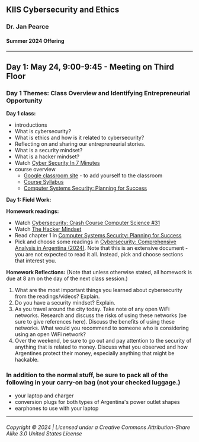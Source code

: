 ## KIIS Cybersecurity and Ethics
### Dr. Jan Pearce
#### Summer 2024 Offering

---

## Day 1: May 24, 9:00-9:45 - Meeting on Third Floor

### Day 1 Themes: Class Overview and Identifying Entrepreneurial Opportunity

**Day 1 class:**

- introductions
- What is cybersecurity?
- What is ethics and how is it related to cybersecurity?
- Reflecting on and sharing our entrepreneurial stories.
- What is a security mindset?
- What is a hacker mindset?
- Watch [Cyber Security In 7 Minutes](https://youtu.be/inWWhr5tnEA?feature=shared)
- course overview
  - [Google classroom site](https://classroom.google.com/c/NjI5OTgzMTIxNjY0?cjc=4h3w5cw) - to add yourself to the classroom
  - [Course Syllabus](https://docs.google.com/document/d/1RQQXr5bMYzmBOjtXHsAXmbZOZL8kW23T/edit?usp=sharing&ouid=103905169133625663429&rtpof=true&sd=true)
  - [Computer Systems Security: Planning for Success](https://open.umn.edu/opentextbooks/formats/3421?authuser=0)

**Day 1: Field Work:**

**Homework readings:**

- Watch [Cybersecurity: Crash Course Computer Science #31](https://youtu.be/bPVaOlJ6ln0?feature=shared)
- Watch [The Hacker Mindset](https://youtu.be/NnZPRpNXQFw?feature=shared)
- Read chapter 1 in [Computer Systems Security: Planning for Success](https://open.umn.edu/opentextbooks/formats/3421?authuser=0)
- Pick and choose some readings in [Cybersecurity: Comprehensive Analysis in Argentina (2024)](https://globalregulatoryinsights.com/insight/cybersecurity-comprehensive-analysis-in-argentina-2024/). Note that this is an extensive document - you are not expected to read it all. Instead, pick and choose sections that interest you.

**Homework Reflections:**
(Note that unless otherwise stated, all homework is due at 8 am on the day of the next class session.)

1. What are the most important things you learned about cybersecurity from the readings/videos? Explain.
2. Do you have a security mindset? Explain.
3. As you travel around the city today. Take note of any open WiFi networks. Research and discuss the risks of using these networks (be sure to give references here). Discuss the benefits of using these networks. What would you recommend to someone who is considering using an open WiFi network?
4. Over the weekend, be sure to go out and pay attention to the security of anything that is related to money. Discuss what you observed and how Argentines protect their money, especially anything that might be hackable.

### In addition to the normal stuff, be sure to pack all of the following in your carry-on bag (not your checked luggage.)
  - your laptop and charger
  - conversion plugs for both types of Argentina's power outlet shapes
  - earphones to use with your laptop
     
---
###### Copyright © 2024 | Licensed under a Creative Commons Attribution-Share Alike 3.0 United States License
